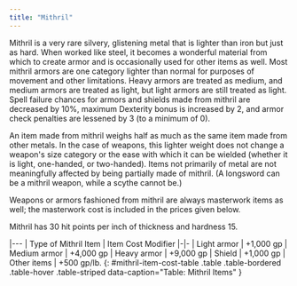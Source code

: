 ```yaml
---
title: "Mithril"
---
```


Mithril is a very rare silvery, glistening metal that is lighter than iron but just as hard. When worked like steel, it becomes a wonderful material from which to create armor and is occasionally used for other items as well. Most mithril armors are one category lighter than normal for purposes of movement and other limitations. Heavy armors are treated as medium, and medium armors are treated as light, but light armors are still treated as light. Spell failure chances for armors and shields made from mithril are decreased by 10%, maximum Dexterity bonus is increased by 2, and armor check penalties are lessened by 3 (to a minimum of 0).

An item made from mithril weighs half as much as the same item made from other metals. In the case of weapons, this lighter weight does not change a weapon's size category or the ease with which it can be wielded (whether it is light, one-handed, or two-handed). Items not primarily of metal are not meaningfully affected by being partially made of mithril. (A longsword can be a mithril weapon, while a scythe cannot be.)

Weapons or armors fashioned from mithril are always masterwork items as well; the masterwork cost is included in the prices given below.

Mithril has 30 hit points per inch of thickness and hardness 15.

|---
| Type of Mithril Item | Item Cost Modifier
|-|-
| Light armor | +1,000 gp
| Medium armor | +4,000 gp
| Heavy armor | +9,000 gp
| Shield | +1,000 gp
| Other items | +500 gp/lb.
{: #mithril-item-cost-table .table .table-bordered .table-hover .table-striped data-caption="Table: Mithril Items" }
